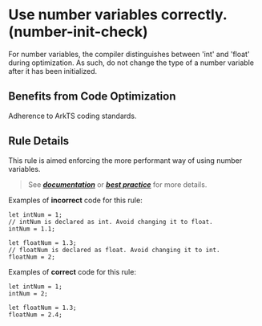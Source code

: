 # Use number variables correctly.(number-init-check)

For number variables, the compiler distinguishes between 'int' and 'float' during optimization. As such, do not change
the type of a number variable after it has been initialized.

## Benefits from Code Optimization
Adherence to ArkTS coding standards.

## Rule Details
This rule is aimed enforcing the more performant way of using number variables.
>See [***documentation***](https://developer.huawei.com/consumer/cn/doc/harmonyos-guides-V13/ide-number-init-check-V13) or [***best practice***](https://developer.huawei.com/consumer/cn/doc/harmonyos-guides-V5/arkts-high-performance-programming-V5#number%E7%B1%BB%E5%9E%8B%E5%8F%98%E9%87%8F%E9%81%BF%E5%85%8D%E6%95%B4%E5%9E%8B%E5%92%8C%E6%B5%AE%E7%82%B9%E5%9E%8B%E6%B7%B7%E7%94%A8) for more details.

Examples of **incorrect** code for this rule:

```ets
let intNum = 1;
// intNum is declared as int. Avoid changing it to float.
intNum = 1.1; 

let floatNum = 1.3;
// floatNum is declared as float. Avoid changing it to int.
floatNum = 2; 
```

Examples of **correct** code for this rule:

```ets
let intNum = 1;
intNum = 2;

let floatNum = 1.3;
floatNum = 2.4;
```